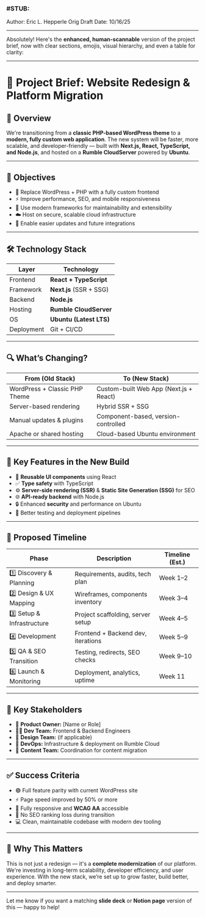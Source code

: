 ### #STUB: 

Author: Eric L. Hepperle
Orig Draft Date:
10/16/25


---

Absolutely! Here's the **enhanced, human-scannable** version of the project brief, now with clear sections, emojis, visual hierarchy, and even a table for clarity:

---

# 🚀 **Project Brief: Website Redesign & Platform Migration**

## 🧭 **Overview**

We're transitioning from a **classic PHP-based WordPress theme** to a **modern, fully custom web application**. The new system will be faster, more scalable, and developer-friendly — built with **Next.js, React, TypeScript, and Node.js**, and hosted on a **Rumble CloudServer** powered by **Ubuntu**.

---

## 🎯 **Objectives**

* 🔁 Replace WordPress + PHP with a fully custom frontend
* ⚡ Improve performance, SEO, and mobile responsiveness
* 🧱 Use modern frameworks for maintainability and extensibility
* ☁️ Host on secure, scalable cloud infrastructure
* 🔧 Enable easier updates and future integrations

---

## 🛠️ **Technology Stack**

| Layer      | Technology              |
| ---------- | ----------------------- |
| Frontend   | **React + TypeScript**  |
| Framework  | **Next.js** (SSR + SSG) |
| Backend    | **Node.js**             |
| Hosting    | **Rumble CloudServer**  |
| OS         | **Ubuntu (Latest LTS)** |
| Deployment | Git + CI/CD             |

---

## 🔍 **What’s Changing?**

| From (Old Stack)              | To (New Stack)                         |
| ----------------------------- | -------------------------------------- |
| WordPress + Classic PHP Theme | Custom-built Web App (Next.js + React) |
| Server-based rendering        | Hybrid SSR + SSG                       |
| Manual updates & plugins      | Component-based, version-controlled    |
| Apache or shared hosting      | Cloud-based Ubuntu environment         |

---

## 🧩 **Key Features in the New Build**

* 🧱 **Reusable UI components** using React
* ✅ **Type safety** with TypeScript
* ⚙️ **Server-side rendering (SSR)** & **Static Site Generation (SSG)** for SEO
* 🌐 **API-ready backend** with Node.js
* 🔒 Enhanced **security** and performance on Ubuntu
* 🧪 Better testing and deployment pipelines

---

## 📅 **Proposed Timeline**

| Phase                      | Description                        | Timeline (Est.) |
| -------------------------- | ---------------------------------- | --------------- |
| 1️⃣ Discovery & Planning   | Requirements, audits, tech plan    | Week 1–2        |
| 2️⃣ Design & UX Mapping    | Wireframes, components inventory   | Week 3–4        |
| 3️⃣ Setup & Infrastructure | Project scaffolding, server setup  | Week 4–5        |
| 4️⃣ Development            | Frontend + Backend dev, iterations | Week 5–9        |
| 5️⃣ QA & SEO Transition    | Testing, redirects, SEO checks     | Week 9–10       |
| 6️⃣ Launch & Monitoring    | Deployment, analytics, uptime      | Week 11         |

---

## 👥 **Key Stakeholders**

* 👤 **Product Owner:** [Name or Role]
* 👨‍💻 **Dev Team:** Frontend & Backend Engineers
* 🎨 **Design Team:** (if applicable)
* 🔐 **DevOps:** Infrastructure & deployment on Rumble Cloud
* 📝 **Content Team:** Coordination for content migration

---

## ✅ **Success Criteria**

* 🟢 Full feature parity with current WordPress site
* ⚡ Page speed improved by 50% or more
* 📱 Fully responsive and **WCAG AA** accessible
* 🔎 No SEO ranking loss during transition
* 💻 Clean, maintainable codebase with modern dev tooling

---

## 🧠 **Why This Matters**

This is not just a redesign — it's a **complete modernization** of our platform. We're investing in long-term scalability, developer efficiency, and user experience. With the new stack, we’re set up to grow faster, build better, and deploy smarter.

---

Let me know if you want a matching **slide deck** or **Notion page** version of this — happy to help!
